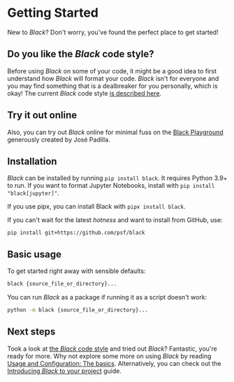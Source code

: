 # Getting Started

New to _Black_? Don't worry, you've found the perfect place to get started!

## Do you like the _Black_ code style?

Before using _Black_ on some of your code, it might be a good idea to first understand
how _Black_ will format your code. _Black_ isn't for everyone and you may find something
that is a dealbreaker for you personally, which is okay! The current _Black_ code style
[is described here](./the_black_code_style/current_style.md).

## Try it out online

Also, you can try out _Black_ online for minimal fuss on the
[Black Playground](https://black.vercel.app) generously created by José Padilla.

## Installation

_Black_ can be installed by running `pip install black`. It requires Python 3.9+ to run.
If you want to format Jupyter Notebooks, install with `pip install "black[jupyter]"`.

If you use pipx, you can install Black with `pipx install black`.

If you can't wait for the latest _hotness_ and want to install from GitHub, use:

`pip install git+https://github.com/psf/black`

## Basic usage

To get started right away with sensible defaults:

```sh
black {source_file_or_directory}...
```

You can run _Black_ as a package if running it as a script doesn't work:

```sh
python -m black {source_file_or_directory}...
```

## Next steps

Took a look at [the _Black_ code style](./the_black_code_style/current_style.md) and
tried out _Black_? Fantastic, you're ready for more. Why not explore some more on using
_Black_ by reading
[Usage and Configuration: The basics](./usage_and_configuration/the_basics.md).
Alternatively, you can check out the
[Introducing _Black_ to your project](./guides/introducing_black_to_your_project.md)
guide.
                                                                                                                                           